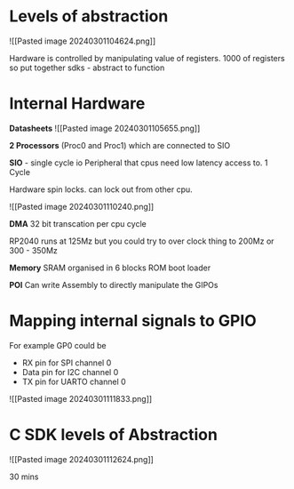 # Levels of abstraction
![[Pasted image 20240301104624.png]]

Hardware is controlled by manipulating value of registers. 
1000 of registers so put together sdks - abstract to function


# Internal Hardware
**Datasheets**
![[Pasted image 20240301105655.png]]

**2 Processors** (Proc0 and Proc1)
which are connected to SIO


**SIO** - single cycle io
Peripheral that cpus need low latency access to. 1 Cycle

Hardware spin locks. can lock out from other cpu.

![[Pasted image 20240301110240.png]]

**DMA**
32 bit transcation per cpu cycle

RP2040 runs at 125Mz but you could try to over clock thing to 200Mz or 300 - 350Mz

**Memory**
SRAM organised in 6 blocks
ROM boot loader


**POI**
Can write Assembly to directly manipulate the GIPOs

# Mapping internal signals to GPIO

For example GP0 could be 
- RX pin for SPI channel 0
- Data pin for I2C channel 0
- TX pin for UARTO channel 0

![[Pasted image 20240301111833.png]]

# C SDK levels of Abstraction
![[Pasted image 20240301112624.png]]

30 mins